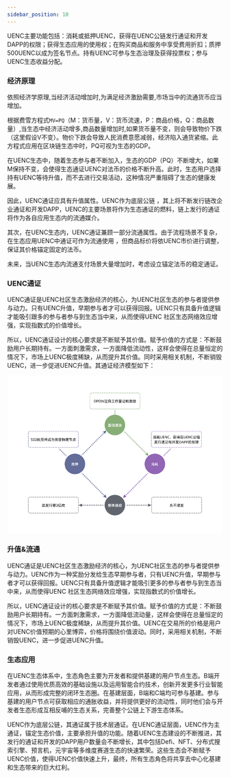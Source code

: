 ```yaml
---
sidebar_position: 10
---
```

UENC主要功能包括：消耗或抵押UENC，获得在UENC公链发行通证和开发DAPP的权限；获得生态应用的使用权；在购买商品和服务中享受费用折扣；质押500UENC以成为签名节点。持有UENC可参与生态治理及获得投票权；参与UENC生态收益分配。

 ### 经济原理
 
依照经济学原理,当经济活动增加时,为满足经济激励需要,市场当中的流通货币应当增加。

根据费雪方程式`MV=PQ`（M：货币量，V：货币流速，P：商品价格，Q：商品数量）,当生态中经济活动增多,商品数量增加时,如果货币量不变，则会导致物价下跌（这里假设V不变）。物价下跌会导致人民消费意愿减弱，经济陷入通货紧缩。此方程式应用在区块链生态中时，PQ可视为生态的GDP。

在UENC生态中，随着生态参与者不断加入，生态的GDP（PQ）不断增大，如果M保持不变，会使得生态通证UENC对法币的价格不断升高。此时，生态用户选择持有UENC等待升值，而不去进行交易活动，这种情况严重阻碍了生态的健康发展。

因此，UENC通证应具有升值属性。UENC作为底层公链 ，其上将不断发行链改企业通证和开发DAPP，UENC的主要场景将作为生态通证的燃料，链上发行的通证将作为各自应用生态内的流通媒介。

其次，在UENC生态内，UENC通证兼顾一部分流通属性。由于流程场景不复杂，在生态应用UENC中通证可作为流通使用 ，但商品标价将依UENC市价进行调整，保证其价格锚定固定的法币。

未来，当UENC生态内流通支付场景大量增加时，考虑设立锚定法币的稳定通证。

 ### UENC通证

UENC通证是UENC社区生态激励经济的核心，为UENC社区生态的参与者提供参与动力。只有UENC升值，早期参与者才可以获得回报。UENC只有具备升值逻辑才能吸引跟多的参与者参与到生态当中来，从而使得UENC 社区生态网络效应增强，实现指数式的价值增长。

所以，UENC通证设计的核心要求是不断赋予其价值。赋予价值的方式是：不断鼓励用户长期持有。一方面刺激需求，一方面降低流动性，这样会使得在总量恒定的情况下，市场上UENC极度稀缺，从而提升其价值。同时采用相关机制，不断销毁UENC，进一步促进UENC升值。其通证经济模型如下：

 ![Example banner](../assets/step.assets/8-8.png)

 ### 升值&流通
 
UENC通证是UENC社区生态激励经济的核心，为UENC社区生态的参与者提供参与动力。UENC作为一种奖励分发给生态早期参与者，只有UENC升值，早期参与者才可以获得回报。UENC只有具备升值逻辑才能吸引更多的参与者参与到生态当中来，从而使得UENC 社区生态网络效应增强，实现指数式的价值增长。

所以，UENC通证设计的核心要求是不断赋予其价值。赋予价值的方式是：不断鼓励用户长期持有。一方面刺激需求，一方面降低流动量，这样会使得在总量恒定的情况下，市场上UENC极度稀缺，从而提升其价值。UENC在交易所的价格是用户对UENC价值预期的心里博弈，价格将围绕价值波动。同时，采用相关机制，不断销毁UENC，进一步促进UENC升值。

### 生态应用

在UENC生态体系中，生态角色主要为开发者和提供基建的用户节点生态。B端开发者通过使用优质高效的基础设施以及运用智能合约技术，创新开发更多行业智能应用，从而形成完整的闭环生态圈。在基建层面，B端和C端均可参与基建。参与基建的用户节点可获取相应的通胀收益，并将提供更好的流动性，同时他们会与开发者生态形成互相反哺的生态关系，完善整个公链上下游生态体系。

UENC作为底层公链，其通证属于技术层通证。在UENC通证层面，UENC作为主通证，锚定生态价值，主要承担升值的功能。随着UENC生态建设的不断推进，其发行的通证和开发的DAPP用户数量会不断增长，其中包括Defi、NFT、分布式搜索引擎、预言机，元宇宙等多维度赛道生态的快速繁荣。这些生态会不断赋予UENC价值，使得UENC价值快速上升，最终，所有生态角色将共享去中心化基建和生态带来的巨大红利。
